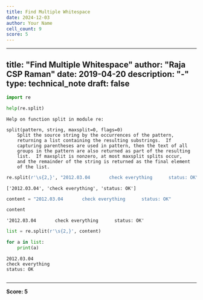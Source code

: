 ```yaml
---
title: Find Multiple Whitespace
date: 2024-12-03
author: Your Name
cell_count: 9
score: 5
---
```


---
title: "Find Multiple Whitespace"
author: "Raja CSP Raman"
date: 2019-04-20
description: "-"
type: technical_note
draft: false
---

```python
import re
```


```python
help(re.split)
```

    Help on function split in module re:
    
    split(pattern, string, maxsplit=0, flags=0)
        Split the source string by the occurrences of the pattern,
        returning a list containing the resulting substrings.  If
        capturing parentheses are used in pattern, then the text of all
        groups in the pattern are also returned as part of the resulting
        list.  If maxsplit is nonzero, at most maxsplit splits occur,
        and the remainder of the string is returned as the final element
        of the list.
    



```python
re.split(r'\s{2,}', "2012.03.04       check everything      status: OK")
```




    ['2012.03.04', 'check everything', 'status: OK']




```python
content = "2012.03.04       check everything      status: OK"
```


```python
content
```




    '2012.03.04       check everything      status: OK'




```python
list = re.split(r'\s{2,}', content)
```


```python
for a in list:
    print(a)
```

    2012.03.04
    check everything
    status: OK



```python

```


---
**Score: 5**